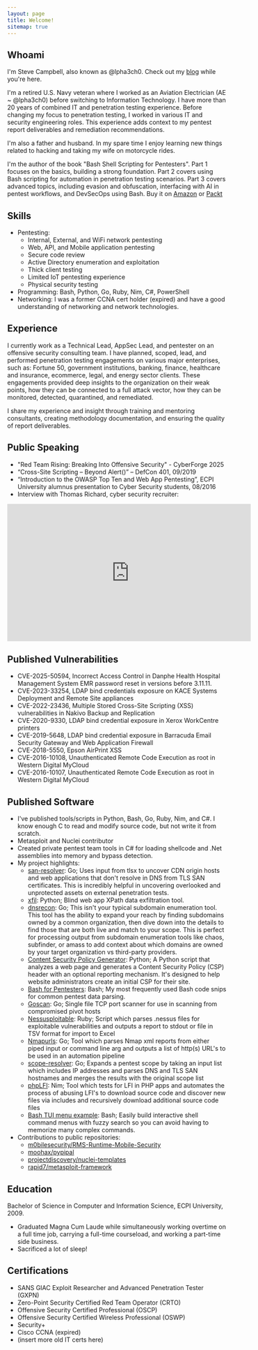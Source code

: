 ```yaml
---
layout: page
title: Welcome!
sitemap: true
---
```

## Whoami
I'm Steve Campbell, also known as @lpha3ch0. Check out my [blog](https://www.aecyberpro.com/blog/) while you're here.

I'm a retired U.S. Navy veteran where I worked as an Aviation Electrician (AE ~ @lpha3ch0) before switching to Information Technology. I have more than 20 years of combined IT and penetration testing experience. Before changing my focus to penetration testing, I worked in various IT and security engineering roles. This experience adds context to my pentest report deliverables and remediation recommendations.

I'm also a father and husband. In my spare time I enjoy learning new things related to hacking and taking my wife on motorcycle rides.

I'm the author of the book "Bash Shell Scripting for Pentesters". Part 1 focuses on the basics, building a strong foundation. Part 2 covers using Bash scripting for automation in penetration testing scenarios. Part 3 covers advanced topics, including evasion and obfuscation, interfacing with AI in pentest workflows, and DevSecOps using Bash. Buy it on [Amazon](https://a.co/d/cZhrRqA)
 or [Packt](https://www.packtpub.com/en-us/product/bash-shell-scripting-for-pentesters-9781835880838) 

## Skills

- Pentesting:
    - Internal, External, and WiFi network pentesting
    - Web, API, and Mobile application pentesting
    - Secure code review
    - Active Directory enumeration and exploitation
    - Thick client testing
    - Limited IoT pentesting experience
    - Physical security testing
- Programming: Bash, Python, Go, Ruby, Nim, C#, PowerShell
- Networking: I was a former CCNA cert holder (expired) and have a good understanding of networking and network technologies.

## Experience

I currently work as a Technical Lead, AppSec Lead, and pentester on an offensive security consulting team. I have planned, scoped, lead, and performed penetration testing engagements on various major enterprises, such as: Fortune 50, government institutions, banking, finance, healthcare and insurance, ecommerce, legal, and energy sector clients. These engagements provided deep insights to the organization on their weak points, how they can be connected to a full attack vector, how they can be monitored, detected, quarantined, and remediated.

I share my experience and insight through training and mentoring consultants, creating methodology documentation, and ensuring the quality of report deliverables.

## Public Speaking

- "Red Team Rising: Breaking Into Offensive Security" - CyberForge 2025
- “Cross-Site Scripting – Beyond Alert()” – DefCon 401, 09/2019
- “Introduction to the OWASP Top Ten and Web App Pentesting”, ECPI University alumnus presentation to Cyber Security students, 08/2016
- Interview with Thomas Richard, cyber security recruiter:
<iframe width="560" height="315" src="https://www.youtube.com/embed/p4cWb7uTY3M?si=V1HHuEI_U3PRGzob" title="YouTube video player" frameborder="0" allow="accelerometer; autoplay; clipboard-write; encrypted-media; gyroscope; picture-in-picture; web-share" referrerpolicy="strict-origin-when-cross-origin" allowfullscreen></iframe>

## Published Vulnerabilities

- CVE-2025-50594, Incorrect Access Control in Danphe Health Hospital Management System EMR password reset in versions before 3.11.11.
- CVE-2023-33254, LDAP bind credentials exposure on KACE Systems Deployment and Remote Site appliances
- CVE-2022-23436, Multiple Stored Cross-Site Scripting (XSS) vulnerabilities in Nakivo Backup and Replication
- CVE-2020-9330, LDAP bind credential exposure in Xerox WorkCentre printers
- CVE-2019-5648, LDAP bind credential exposure in Barracuda Email Security Gateway and Web Application Firewall
- CVE-2018-5550, Epson AirPrint XSS
- CVE-2016-10108, Unauthenticated Remote Code Execution as root in Western Digital MyCloud
- CVE-2016-10107, Unauthenticated Remote Code Execution as root in Western Digital MyCloud

## Published Software

- I've published tools/scripts in Python, Bash, Go, Ruby, Nim, and C#. I know enough C to read and modify source code, but not write it from scratch.
- Metasploit and Nuclei contributor
- Created private pentest team tools in C# for loading shellcode and .Net assemblies into memory and bypass detection.
- My project highlights:
    - [san-resolver](https://github.com/sdcampbell/san-resolver): Go; Uses input from tlsx to uncover CDN origin hosts and web applications that don't resolve in DNS from TLS SAN certificates. This is incredibly helpful in uncovering overlooked and unprotected assets on external penetration tests.
    - [xfil](https://pypi.org/project/xfil/): Python; Blind web app XPath data exfiltration tool.
    - [dnsrecon](https://github.com/sdcampbell/dnsrecon): Go; This isn't your typical subdomain enumeration tool. This tool has the ability to expand your reach by finding subdomains owned by a common organization, then dive down into the details to find those that are both live and match to your scope. This is perfect for processing output from subdomain enumeration tools like chaos, subfinder, or amass to add context about which domains are owned by your target organization vs third-party providers. 
    - [Content Security Policy Generator](https://github.com/sdcampbell/Content-Security-Policy-Generator): Python; A Python script that analyzes a web page and generates a Content Security Policy (CSP) header with an optional reporting mechanism. It's designed to help website administrators create an initial CSP for their site.
    - [Bash for Pentesters](https://github.com/sdcampbell/bash_for_pentesters): Bash; My most frequently used Bash code snips for common pentest data parsing.
    - [Goscan](https://github.com/sdcampbell/goscan): Go; Single file TCP port scanner for use in scanning from compromised pivot hosts
    - [Nessusploitable](https://github.com/sdcampbell/Nessusploitable): Ruby; Script which parses .nessus files for exploitable vulnerabilities and outputs a report to stdout or file in TSV format for import to Excel
    - [Nmapurls](https://github.com/sdcampbell/nmapurls): Go; Tool which parses Nmap xml reports from either piped input or command line arg and outputs a list of http(s) URL's to be used in an automation pipeline
    - [scope-resolver](https://github.com/sdcampbell/scope-resolver): Go; Expands a pentest scope by taking an input list which includes IP addresses and parses DNS and TLS SAN hostnames and merges the results with the original scope list
    - [phpLFI](https://github.com/sdcampbell/phpLFI): Nim; Tool which tests for LFI in PHP apps and automates the process of abusing LFI's to download source code and discover new files via includes and recursively download additional source code files
    - [Bash TUI menu example](https://github.com/sdcampbell/Bash-TUI-Example): Bash; Easily build interactive shell command menus with fuzzy search so you can avoid having to memorize many complex commands.
- Contributions to public repositories:
    - [m0bilesecurity/RMS-Runtime-Mobile-Security](https://github.com/m0bilesecurity/RMS-Runtime-Mobile-Security/commit/4bb9e1be580c85e41b08c7f90f480f8e4daefc31)
    - [moohax/pypipal](https://github.com/sdcampbell/pypipal)
    - [projectdiscovery/nuclei-templates](https://github.com/projectdiscovery/nuclei-templates/blob/main/http/technologies/cisco-asa-detect.yaml)
    - [rapid7/metasploit-framework](https://github.com/rapid7/metasploit-framework/pull/18077)

## Education

Bachelor of Science in Computer and Information Science, ECPI University, 2009.
- Graduated Magna Cum Laude while simultaneously working overtime on a full time job, carrying a full-time courseload, and working a part-time side business.
- Sacrificed a lot of sleep!

## Certifications

- SANS GIAC Exploit Researcher and Advanced Penetration Tester (GXPN)
- Zero-Point Security Certified Red Team Operator (CRTO)
- Offensive Security Certified Professional (OSCP)
- Offensive Security Certified Wireless Professional (OSWP)
- Security+
- Cisco CCNA (expired)
- (insert more old IT certs here)
